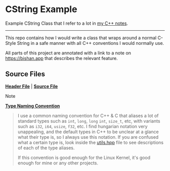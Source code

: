 # CString Example

Example CString Class that I refer to a lot in
[my C++ notes](https://bishan.app).

---

This repo contains how I would write a class that wraps around a normal C-Style String in a safe manner with all C++
conventions I would normally use.

All parts of this project are annotated with a link to a note on https://bishan.app that describes the relevant feature.

## Source Files

**[Header File](https://github.com/bishan-batel/CString/blob/main/c_string.hpp)** |
**[Source File](https://github.com/bishan-batel/CString/blob/main/c_string.cpp)**

> [!note]
**[Type Naming Convention](https://github.com/bishan-batel/CString/blob/main/utils.hpp)**
>
> I use a common naming convention for C++ & C that aliases a lot of standard types such as
> `int`, `long`, `long` `int`, `size_t`, etc, with variants such as
> `i32`, `i64`, `usize`, `f32`, etc. I find hungarian notation very unappealing, and the default types in C++ to be
> unclear at a glance
> what their type is, so I always use this notation. If you are confused what a certain type is, look inside
> the [utils.hpp](https://github.com/bishan-batel/CString/blob/main/utils.hpp) file
> to see descriptions of each of the type aliases.
>
> If this convention is good enough for the Linux Kernel, it's good enough for mine or any other projects.
